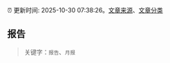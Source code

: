 :alarm_clock: 更新时间: 2025-10-30 07:38:26。[文章来源](/README.md)、[文章分类](/TAGS.md)

## 报告


> 关键字：`报告`、`月报`



